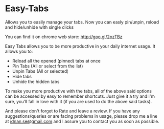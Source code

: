 # Easy-Tabs
Allows you to easily manage your tabs. Now you can easly pin/unpin, reload and hide/unhide with single clicks

You can find it on chrome web store: http://goo.gl/2ozTBz

Easy Tabs allows you to be more productive in your daily internet usage. It allows you to:

- Reload all the opened (pinned) tabs at once
- Pin Tabs (All or select from the list)
- Unpin Tabs (All or selected)
- Hide tabs
- Unhide the hidden tabs

To make you more productive with the tabs, all of the above said options can be accessed by easy to remember shortcuts. Just give it a try and I'm sure, you'll fall in love with it (if you are used to do the above said tasks).

And please don't forget to Rate and leave a review. If you have any suggestions/queries or are facing problems in usage, please drop me a line at idnan.se@gmail.com and I assure you to contact you as soon as possible.
